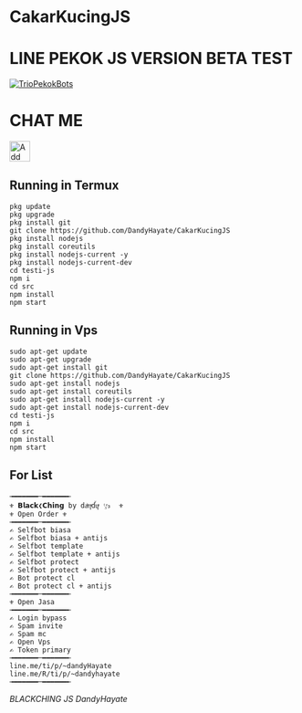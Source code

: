 # CakarKucingJS
# LINE PEKOK JS VERSION BETA TEST
[![TrioPekokBots](https://avatars2.githubusercontent.com/u/46437025?s=460&v=4)](http://line.me/ti/p/~cuma.akun.titipan)

# CHAT ME
<a href="https://line.me/R/ti/p/~cuma.akun.titipan"><img height="36" border="0" alt="Add Friend" src="https://scdn.line-apps.com/n/line_add_friends/btn/en.png"></a>

## Running in Termux
```
pkg update
pkg upgrade
pkg install git
git clone https://github.com/DandyHayate/CakarKucingJS
pkg install nodejs
pkg install coreutils
pkg install nodejs-current -y
pkg install nodejs-current-dev
cd testi-js
npm i
cd src
npm install
npm start

```
## Running in Vps
```
sudo apt-get update
sudo apt-get upgrade
sudo apt-get install git
git clone https://github.com/DandyHayate/CakarKucingJS
sudo apt-get install nodejs
sudo apt-get install coreutils
sudo apt-get install nodejs-current -y
sudo apt-get install nodejs-current-dev
cd testi-js
npm i
cd src
npm install
npm start

```
## For List
```
╼━━━━━━─━━━━━━╾
⚜ 𝗕𝗹𝗮𝗰𝗸❮𝗖𝗵𝗶𝗻𝗴 by dаͪηͣdꙷɥͣ  ͭ₃ͤ₃  ⚜
⚜ Open Order ⚜
╼━━━━━━─━━━━━━╾
✍ Selfbot biasa
✍ Selfbot biasa + antijs
✍ Selfbot template
✍ Selfbot template + antijs
✍ Selfbot protect
✍ Selfbot protect + antijs
✍ Bot protect cl
✍ Bot protect cl + antijs
╼━━━━━━─━━━━━━╾
⚜ Open Jasa
╼━━━━━━─━━━━━━╾
✍ Login bypass
✍ Spam invite
✍ Spam mc
✍ Open Vps 
✍ Token primary 
╼━━━━━━─━━━━━━╾
line.me/ti/p/~dandyHayate
line.me/R/ti/p/~dandyhayate
╼━━━━━━─━━━━━━╾

```
*BLACKCHING JS*
*DandyHayate*
